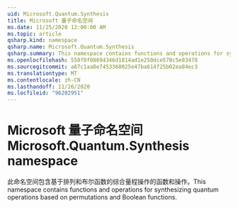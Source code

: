 ```yaml
---
uid: Microsoft.Quantum.Synthesis
title: Microsoft 量子命名空间
ms.date: 11/25/2020 12:00:00 AM
ms.topic: article
qsharp.kind: namespace
qsharp.name: Microsoft.Quantum.Synthesis
qsharp.summary: This namespace contains functions and operations for synthesizing quantum operations based on permutations and Boolean functions.
ms.openlocfilehash: 558f0f08694346d1814ad1e250dce578c5e83478
ms.sourcegitcommit: a87c1aa8e7453360025e47ba614f25b02ea84ec3
ms.translationtype: MT
ms.contentlocale: zh-CN
ms.lasthandoff: 11/26/2020
ms.locfileid: "96202951"
---
```

# <a name="microsoftquantumsynthesis-namespace"></a><span data-ttu-id="f68e4-102">Microsoft 量子命名空间</span><span class="sxs-lookup"><span data-stu-id="f68e4-102">Microsoft.Quantum.Synthesis namespace</span></span>

<span data-ttu-id="f68e4-103">此命名空间包含基于排列和布尔函数的综合量程操作的函数和操作。</span><span class="sxs-lookup"><span data-stu-id="f68e4-103">This namespace contains functions and operations for synthesizing quantum operations based on permutations and Boolean functions.</span></span>

